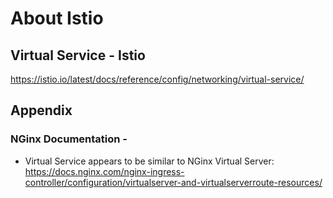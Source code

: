 # About Istio

## Virtual Service - Istio

https://istio.io/latest/docs/reference/config/networking/virtual-service/


### 



## Appendix

### NGinx Documentation - 

* Virtual Service appears to be similar to NGinx Virtual Server: https://docs.nginx.com/nginx-ingress-controller/configuration/virtualserver-and-virtualserverroute-resources/
